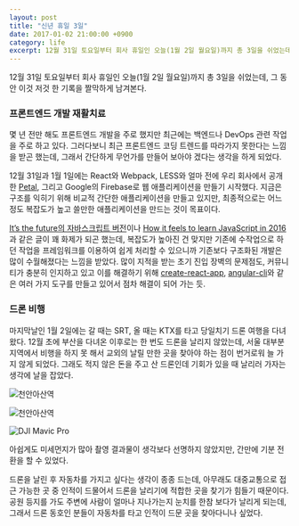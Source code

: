 ```yaml
---
layout: post
title: "신년 휴일 3일"
date: 2017-01-02 21:00:00 +0900
category: life
excerpt: 12월 31일 토요일부터 회사 휴일인 오늘(1월 2일 월요일)까지 총 3일을 쉬었는데, 그 동안 이것 저것 한 기록을 짤막하게 남겨본다.
---
```


12월 31일 토요일부터 회사 휴일인 오늘(1월 2일 월요일)까지 총 3일을 쉬었는데, 그 동안 이것 저것 한 기록을 짤막하게 남겨본다.

### 프론트엔드 개발 재활치료

몇 년 전만 해도 프론트엔드 개발을 주로 했지만 최근에는 백엔드나 DevOps 관련 작업을 주로 하고 있다. 그러다보니 최근 프론트엔드 코딩 트렌드를 따라가지 못한다는 느낌을 받곤 했는데, 그래서 간단하게 무언가를 만들어 보아야 겠다는 생각을 하게 되었다.

12월 31일과 1월 1일에는 React와 Webpack, LESS와 얼마 전에 우리 회사에서 공개한 [Petal][1], 그리고 Google의 Firebase로 웹 애플리케이션을 만들기 시작했다. 지금은 구조를 익히기 위해 비교적 간단한 애플리케이션을 만들고 있지만, 최종적으로는 어느 정도 복잡도가 높고 쓸만한 애플리케이션을 만드는 것이 목표이다.

[It’s the future의 자바스크립트 버전][2]이나 [How it feels to learn JavaScript in 2016][3]과 같은 글이 꽤 화제가 되곤 했는데, 복잡도가 높아진 건 맞지만 기존에 수작업으로 하던 작업을 프레임워크를 이용하여 쉽게 처리할 수 있으니까 기존보다 구조화된 개발은 많이 수월해졌다는 느낌을 받았다. 많이 지적을 받는 초기 진입 장벽의 문제점도, 커뮤니티가 충분히 인지하고 있고 이를 해결하기 위해 [create-react-app][4], [angular-cli][5]와 같은 여러 가지 도구를 만들고 있어서 점차 해결이 되어 가는 듯.


### 드론 비행

마지막날인 1월 2일에는 갈 때는 SRT, 올 때는 KTX를 타고 당일치기 드론 여행을 다녀왔다. 12월 초에 부산을 다녀온 이후로는 한 번도 드론을 날리지 않았는데, 서울 대부분 지역에서 비행을 하지 못 해서 교외의 날릴 만한 곳을 찾아야 하는 점이 번거로워 늘 가지 않게 되었다. 그래도 적지 않은 돈을 주고 산 드론인데 기회가 있을 때 날리러 가자는 생각에 날을 잡았다.

![][6]

![][7]

![][8]

아쉽게도 미세먼지가 많아 촬영 결과물이 생각보다 선명하지 않았지만, 간만에 기분 전환을 할 수 있었다.

드론을 날린 후 자동차를 가지고 싶다는 생각이 종종 드는데, 아무래도 대중교통으로 접근 가능한 곳 중 인적이 드물어서 드론을 날리기에 적합한 곳을 찾기가 힘들기 때문이다. 공원 등지를 가도 주변에 사람이 얼마나 지나가는지 눈치를 한참 보다가 날리게 되는데, 그래서 드론 동호인 분들이 자동차를 타고 인적이 드문 곳을 찾아다니나 싶었다.

[1]:	http://shakrmedia.github.io/petal/
[2]:	https://medium.com/@boopathi/it-s-the-future-7a4207e028c2
[3]:	https://hackernoon.com/how-it-feels-to-learn-javascript-in-2016-d3a717dd577f
[4]:	https://github.com/facebookincubator/create-react-app
[5]:	https://github.com/angular/angular-cli
[6]:	https://simplist.cdn.sapbox.me/2017-01-02-drone1.jpg "천안아산역"
[7]:	https://simplist.cdn.sapbox.me/2017-01-02-drone2.jpg "천안아산역"
[8]:	https://simplist.cdn.sapbox.me/2017-01-02-drone3.jpg "DJI Mavic Pro"
